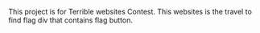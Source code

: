 This project is for Terrible websites Contest.
This websites is the travel to find flag div that contains flag button.
